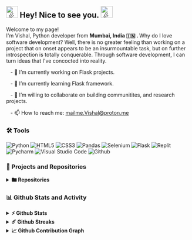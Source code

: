 <h2><picture>
  <source srcset="https://fonts.gstatic.com/s/e/notoemoji/latest/2604_fe0f/512.webp" type="image/webp">
  <img src="https://fonts.gstatic.com/s/e/notoemoji/latest/2604_fe0f/512.gif" alt="☄" width="32" height="32">
</picture>Hey! Nice to see you.<picture>
  <source srcset="https://fonts.gstatic.com/s/e/notoemoji/latest/2604_fe0f/512.webp" type="image/webp">
  <img src="https://fonts.gstatic.com/s/e/notoemoji/latest/2604_fe0f/512.gif" alt="☄" width="32" height="32">
</picture></h2>

<p>
  Welcome to my page! </br> I'm Vishal, Python developer from <b>Mumbai, India 🇮🇳 . </b> Why do I love software development? Well, there is no greater feeling than working on a project that on onset appears to be an insurmountable task, but on further introspection is totally conquerable. Through software development, I can turn ideas that I've concocted into reality.
</p>
<p>
&nbsp;&nbsp; - 🔭 I’m currently working on Flask projects.
  
&nbsp;&nbsp; - 🌱 I’m currently learning Flask framework.

&nbsp;&nbsp; - 👯 I’m willing to collaborate on building communitites, and research projects.

&nbsp;&nbsp; - 📫 How to reach me: mailme.Vishal@proton.me
</p>

### 🛠️ Tools

![Python](https://img.shields.io/badge/-Python-black?style=flat-square&logo=Python)
![HTML5](https://img.shields.io/badge/-HTML5-black?style=flat-square&logo=html5)
![CSS3](https://img.shields.io/badge/-CSS3-black?style=flat-square&logo=css3)
![Pandas](https://img.shields.io/badge/-Pandas-black?style=flat-square&logo=Pandas)
![Selenium](https://img.shields.io/badge/-Selenium-black?style=flat-square&logo=Selenium)
![Flask](https://img.shields.io/badge/-Flask-black?style=flat-square&logo=flask)
![Replit](https://img.shields.io/badge/-Replit-black?style=flat-square&logo=Replit)
![Pycharm](https://img.shields.io/badge/-Pycharm-black?style=flat-square&logo=Pycharm)
![Visual Studio Code](https://img.shields.io/badge/-Visual%20Studio%20Code-black?style=flat-square&logo=visualstudiocode)
![Github](https://img.shields.io/badge/-Github-black?style=flat-square&logo=Github)

### 📘 Projects and Repositories

<!-- Repo info cards - https://github.com/anuraghazra/github-readme-stats -->
  <!-- Small repo cards (fork) - https://github.com/DenverCoder1/github-readme-stats -->
  <details>	
  <summary><b> 🖿 Repositories </b></summary>

  <br />
   <p align="left">
    <a href="https://github.com/grandeurkoe/data-structures-and-algorithms"><img width="278" src="https://denvercoder1-github-readme-stats.vercel.app/api/pin/?username=grandeurkoe&repo=data-structures-and-algorithms&theme=react&bg_color=1F222E&title_color=F85D7F&hide_border=true&icon_color=F8D866&show_icons=false" alt="data-structures-and-algorithms"></a>
    <a href="https://github.com/grandeurkoe/100-days-of-code-the-complete-python-pro-bootcamp"><img width="278" src="https://denvercoder1-github-readme-stats.vercel.app/api/pin/?username=grandeurkoe&repo=100-days-of-code-the-complete-python-pro-bootcamp&theme=react&bg_color=1F222E&title_color=F85D7F&hide_border=true&icon_color=F8D866&show_icons=false" alt="100-days-of-code-the-complete-python-pro-bootcamp"></a>
  </p>
</details>


### 📊 Github Stats and Activity

<details>	
  <summary><b>⚡ Github Stats</b></summary>

  <br />
 <a href="https://github.com/anuraghazra/github-readme-stats"><img alt="grandeurkoe's Github Stats" src="https://denvercoder1-github-readme-stats.vercel.app/api/?username=grandeurkoe&show_icons=true&include_all_commits=true&count_private=true&theme=react&hide_border=true&bg_color=1F222E&title_color=F85D7F&icon_color=F8D866" height="180px"/></a>  
</details>

<details>	
  <summary><b>☄️ Github Streaks</b></summary>

  <br />
   <p>
    <a href="https://github.com/DenverCoder1/github-readme-streak-stats">
      <img title="🔥 Get streak stats for your profile at git.io/streak-stats" alt="grandeurkoe's streak" src="https://streak-stats.demolab.com/?user=grandeurkoe&theme=monokai-metallian&hide_border=true" height="180px"/>
    </a>
   </p> 
</details>

<details>	
  <summary><b>📈 Github Contribution Graph</b></summary>

  <br />
   <p>
    <a href="https://github.com/ashutosh00710/github-readme-activity-graph">
      <img alt="grandeurkoe's Activity Graph" src="https://github-readme-activity-graph.vercel.app/graph/?username=grandeurkoe&bg_color=1F222E&color=F8D866&line=F85D7F&point=FFFFFF&hide_border=true" height="300px"/>
    </a>
   </p> 
</details>
